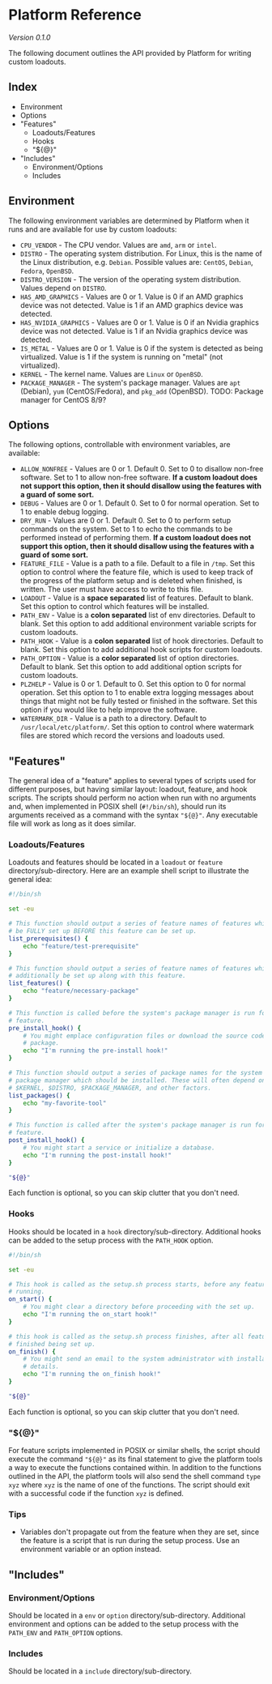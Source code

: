 # Platform Reference

*Version 0.1.0*

The following document outlines the API provided by Platform for writing custom loadouts.

## Index

* Environment
* Options
* "Features"
  - Loadouts/Features
  - Hooks
  - "${@}"
* "Includes"
  - Environment/Options
  - Includes


## Environment

The following environment variables are determined by Platform when it runs and are available for use by custom loadouts:

* `CPU_VENDOR` - The CPU vendor. Values are `amd`, `arm` or `intel`.
* `DISTRO` - The operating system distribution. For Linux, this is the name of the Linux distribution, e.g. `Debian`. Possible values are: `CentOS`, `Debian`, `Fedora`, `OpenBSD`.
* `DISTRO_VERSION` - The version of the operating system distribution. Values depend on `DISTRO`.
* `HAS_AMD_GRAPHICS` - Values are 0 or 1. Value is 0 if an AMD graphics device was not detected. Value is 1 if an AMD graphics device was detected.
* `HAS_NVIDIA_GRAPHICS` - Values are 0 or 1. Value is 0 if an Nvidia graphics device was not detected. Value is 1 if an Nvidia graphics device was detected.
* `IS_METAL` - Values are 0 or 1. Value is 0 if the system is detected as being virtualized. Value is 1 if the system is running on "metal" (not virtualized).
* `KERNEL` - The kernel name. Values are `Linux` or `OpenBSD`.
* `PACKAGE_MANAGER` - The system's package manager. Values are `apt` (Debian), `yum` (CentOS/Fedora), and `pkg_add` (OpenBSD).
TODO: Package manager for CentOS 8/9?


## Options

The following options, controllable with environment variables, are available:

* `ALLOW_NONFREE` - Values are 0 or 1. Default 0. Set to 0 to disallow non-free software. Set to 1 to allow non-free software. **If a custom loadout does not support this option, then it should disallow using the features with a guard of some sort.**
* `DEBUG` - Values are 0 or 1. Default 0. Set to 0 for normal operation. Set to 1 to enable debug logging.
* `DRY_RUN` - Values are 0 or 1. Default 0. Set to 0 to perform setup commands on the system. Set to 1 to echo the commands to be performed instead of performing them. **If a custom loadout does not support this option, then it should disallow using the features with a guard of some sort.**
* `FEATURE_FILE` - Value is a path to a file. Default to a file in `/tmp`. Set this option to control where the feature file, which is used to keep track of the progress of the platform setup and is deleted when finished, is written. The user must have access to write to this file.
* `LOADOUT` - Value is a **space separated** list of features. Default to blank. Set this option to control which features will be installed.
* `PATH_ENV` - Value is a **colon separated** list of env directories. Default to blank. Set this option to add additional environment variable scripts for custom loadouts.
* `PATH_HOOK` - Value is a **colon separated** list of hook directories. Default to blank. Set this option to add additional hook scripts for custom loadouts.
* `PATH_OPTION` - Value is a **color separated** list of option directories. Default to blank. Set this option to add additional option scripts for custom loadouts.
* `PLZHELP` - Value is 0 or 1. Default to 0. Set this option to 0 for normal operation. Set this option to 1 to enable extra logging messages about things that might not be fully tested or finished in the software. Set this option if you would like to help improve the software.
* `WATERMARK_DIR` - Value is a path to a directory. Default to `/usr/local/etc/platform/`. Set this option to control where watermark files are stored which record the versions and loadouts used.


## "Features"

The general idea of a "feature" applies to several types of scripts used for different purposes, but having similar layout: loadout, feature, and hook scripts. The scripts should perform no action when run with no arguments and, when implemented in POSIX shell (`#!/bin/sh`), should run its arguments received as a command with the syntax `"${@}"`. Any executable file will work as long as it does similar.

### Loadouts/Features

Loadouts and features should be located in a `loadout` or `feature` directory/sub-directory. Here are an example shell script to illustrate the general idea:

```sh
#!/bin/sh

set -eu

# This function should output a series of feature names of features which must
# be FULLY set up BEFORE this feature can be set up.
list_prerequisites() {
    echo "feature/test-prerequisite"
}

# This function should output a series of feature names of features which must
# additionally be set up along with this feature.
list_features() {
    echo "feature/necessary-package"
}

# This function is called before the system's package manager is run for the
# feature.
pre_install_hook() {
    # You might emplace configuration files or download the source code for a
    # package.
    echo "I'm running the pre-install hook!"
}

# This function should output a series of package names for the system's
# package manager which should be installed. These will often depend on
# $KERNEL, $DISTRO, $PACKAGE_MANAGER, and other factors.
list_packages() {
    echo "my-favorite-tool"
}

# This function is called after the system's package manager is run for the
# feature.
post_install_hook() {
    # You might start a service or initialize a database.
    echo "I'm running the post-install hook!"
}

"${@}"
```

Each function is optional, so you can skip clutter that you don't need.

### Hooks

Hooks should be located in a `hook` directory/sub-directory. Additional hooks can be added to the setup process with the `PATH_HOOK` option.

```sh
#!/bin/sh

set -eu

# This hook is called as the setup.sh process starts, before any features start
# running.
on_start() {
    # You might clear a directory before proceeding with the set up.
    echo "I'm running the on_start hook!"
}

# this hook is called as the setup.sh process finishes, after all features are
# finished being set up.
on_finish() {
    # You might send an email to the system administrator with installation
    # details.
    echo "I'm running the on_finish hook!"
}

"${@}"
```

Each function is optional, so you can skip clutter that you don't need.

### "${@}"

For feature scripts implemented in POSIX or similar shells, the script should execute the command `"${@}"` as its final statement to give the platform tools a way to execute the functions contained within. In addition to the functions outlined in the API, the platform tools will also send the shell command `type xyz` where `xyz` is the name of one of the functions. The script should exit with a successful code if the function `xyz` is defined.

### Tips

* Variables don't propagate out from the feature when they are set, since the feature is a script that is run during the setup process. Use an environment variable or an option instead.


## "Includes"

### Environment/Options

Should be located in a `env` or `option` directory/sub-directory. Additional environment and options can be added to the setup process with the `PATH_ENV` and `PATH_OPTION` options.

### Includes

Should be located in a `include` directory/sub-directory.
